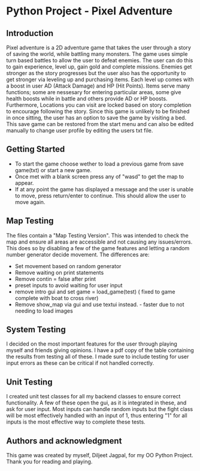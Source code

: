 # Python Project - Pixel Adventure

## Introduction

Pixel adventure is a 2D adventure game that takes the user through a story of saving the world, while battling many monsters. The game uses simple turn based battles to allow the user to defeat enemies. The user can do this to gain experience, level up, gain gold and complete missions. Enemies get stronger as the story progresses but the user also has the opportunity to get stronger via leveling up and purchasing items. Each level up comes with a boost in user AD (Attack Damage) and HP (Hit Points). Items serve many functions; some are nessesary for entering particular areas, some give health boosts while in battle and others provide AD or HP boosts. Furthermore, Locations you can visit are locked based on story completion to encourage following the story. Since this game is unlikely to be finished in once sitting, the user has an option to save the game by visiting a bed. This save game can be restored from the start menu and can also be edited manually to change user profile by editing the users txt file. 


## Getting Started

* To start the game choose wether to load a previous game from save game(txt) or start a new game. 
* Once met with a blank screen press any of "wasd" to get the map to appear. 
* If at any point the game has displayed a message and the user is unable to move, press return/enter to continue. This should allow the user to move again.


## Map Testing

The files contain a "Map Testing Version". This was intended to check the map and ensure all areas are accessible and not causing any issues/errors. This does so by disabling a few of the game features and letting a random number generator decide movement. The differences are:

* Set movement based on random generator
* Remove waiting on print statements
* Remove contin = false after print
* preset inputs to avoid waiting for user input
* remove intro gui and set game = load_game(test) ( fixed to game complete with boat to cross river)
* Remove show_map via gui and use textui instead. - faster due to not needing to load images


## System Testing

I decided on the most important features for the user through playing myself and friends giving opinions. I have a pdf copy of the table containing the results from testing all of these. I made sure to include testing for user input errors as these can be critical if not handled correctly. 


## Unit Testing

I created unit test classes for all my backend classes to ensure correct functionality. A few of these open the gui, as it is integrated in these, and ask for user input. Most inputs can handle random inputs but the fight class will be most effectively handled with an input of 1, thus entering "1" for all inputs is the most effective way to complete these tests.


## Authors and acknowledgment

This game was created by myself, Diljeet Jagpal, for my OO Python Project. Thank you for reading and playing.
